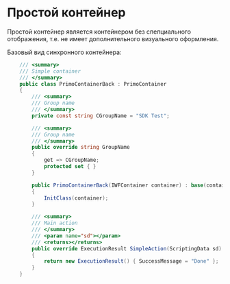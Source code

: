 # Простой контейнер

Простой контейнер является контейнером без спепциального отображения, т.е. не имеет дополнительного визуального оформления.

Базовый вид синхронного контейнера:

```csharp
    /// <summary>
    /// Simple container
    /// </summary>
    public class PrimoContainerBack : PrimoContainer
    {
        /// <summary>
        /// Group name
        /// </summary>
        private const string CGroupName = "SDK Test";

        /// <summary>
        /// Group name
        /// </summary>
        public override string GroupName
        {
            get => CGroupName;
            protected set { }
        }

        public PrimoContainerBack(IWFContainer container) : base(container)
        {
            InitClass(container);
        }

        /// <summary>
        /// Main action
        /// </summary>
        /// <param name="sd"></param>
        /// <returns></returns>
        public override ExecutionResult SimpleAction(ScriptingData sd)
        {
            return new ExecutionResult() { SuccessMessage = "Done" };
        }
    }
```
